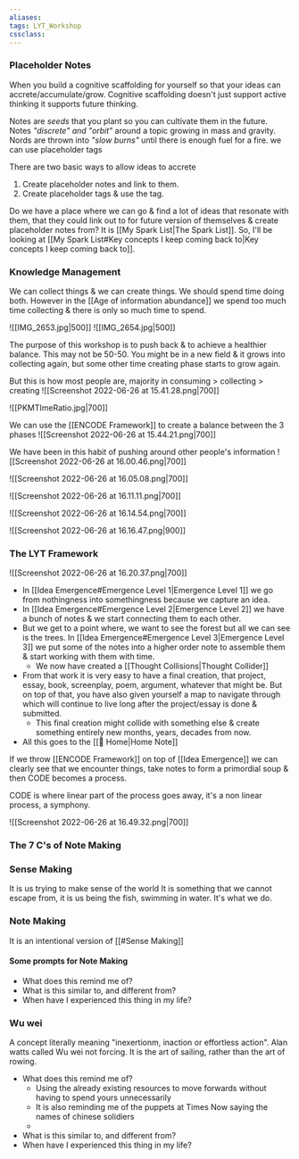 ```yaml
---
aliases:
tags: LYT_Workshop  
cssclass:
---
```


### Placeholder Notes
When you build a cognitive scaffolding for yourself so that your ideas can accrete/accumulate/grow.
Cognitive scaffolding doesn't just support active thinking it supports future thinking.

Notes are *seeds* that you plant so you can cultivate them in the future.
Notes *"discrete" and "orbit"* around a topic growing in mass and gravity.
Nords are thrown into *"slow burns"* until there is enough fuel for a fire. we can use placeholder tags

There are two basic ways to allow ideas to accrete
1. Create placeholder notes and link to them.
2. Create placeholder tags & use the tag.

Do we have a place where we can go & find a lot of ideas that resonate with them, that they could link out to for future version of themselves & create placeholder notes from?
It is [[My Spark List|The Spark List]]. So, I'll be looking at [[My Spark List#Key concepts I keep coming back to|Key concepts I keep coming back to]].


### Knowledge Management
We can collect things & we can create things. We should spend time doing both. However in the [[Age of information abundance]] we spend too much time collecting & there is only so much time to spend.

![[IMG_2653.jpg|500]] ![[IMG_2654.jpg|500]]


The purpose of this workshop is to push back & to achieve a healthier balance. This may not be 50-50. You might be in a new field & it grows into collecting again, but some other time creating phase starts to grow again.

But this is how most people are, majority in consuming > collecting > creating
![[Screenshot 2022-06-26 at 15.41.28.png|700]]

![[PKMTImeRatio.jpg|700]]

We can use the [[ENCODE Framework]] to create a balance between the 3 phases
![[Screenshot 2022-06-26 at 15.44.21.png|700]]

We have been in this habit of pushing around other people's information
![[Screenshot 2022-06-26 at 16.00.46.png|700]]

![[Screenshot 2022-06-26 at 16.05.08.png|700]]

![[Screenshot 2022-06-26 at 16.11.11.png|700]]

![[Screenshot 2022-06-26 at 16.14.54.png|700]]

![[Screenshot 2022-06-26 at 16.16.47.png|900]]


### The LYT Framework
![[Screenshot 2022-06-26 at 16.20.37.png|700]]

- In [[Idea Emergence#Emergence Level 1|Emergence Level 1]] we go from nothingness into somethingness because we capture an idea.
- In [[Idea Emergence#Emergence Level 2|Emergence Level 2]] we have a bunch of notes & we start connecting them to each other.
- But we get to a point where, we want to see the forest but all we can see is the trees. In [[Idea Emergence#Emergence Level 3|Emergence Level 3]] we put some of the notes into a higher order note to assemble them & start working with them with time. 
	- We now have created a [[Thought Collisions|Thought Collider]] 
- From that work it is very easy to have a final creation, that project, essay, book, screenplay, poem, argument, whatever that might be. But on top of that, you have also given yourself a map to navigate through which will continue to live long after the project/essay is done & submitted.
	- This final creation might collide with something else & create something entirely new months, years, decades from now.
- All this goes to the [[🏡 Home|Home Note]]

If we throw [[ENCODE Framework]] on top of [[Idea Emergence]] we can clearly see that we encounter things, take notes to form a primordial soup & then CODE becomes a process.

CODE is where linear part of the process goes away, it's a non linear process, a symphony.


![[Screenshot 2022-06-26 at 16.49.32.png|700]]


### The 7 C's of Note Making

### Sense Making
It is us trying to make sense of the world
It is something that we cannot escape from, it is us being the fish, swimming in water. It's what we do.
### Note Making
It is an intentional version of [[#Sense Making]]
#### Some prompts for Note Making
- What does this remind me of?
- What is this similar to, and different from? 
- When have I experienced this thing in my life?


### Wu wei
A concept literally meaning "inexertionm, inaction or effortless action". Alan watts called Wu wei not forcing. It is the art of sailing, rather than the art of rowing.

- What does this remind me of?
	- Using the already existing resources to move forwards without having to spend yours unnecessarily
	- It is also reminding me of the puppets at Times Now saying the names of chinese solidiers
	- 
- What is this similar to, and different from? 
- When have I experienced this thing in my life?
